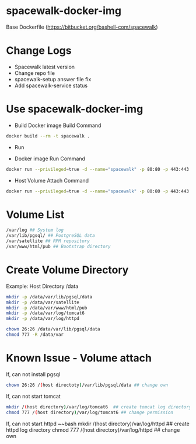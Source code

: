# spacewalk-docker-img

Base Dockerfile (https://bitbucket.org/bashell-com/spacewalk)

# Change Logs
  - Spacewalk latest version
  - Change repo file
  - spacewalk-setup answer file fix
  - Add spacewalk-service status 

# Use spacewalk-docker-img 

* Build
Docker image Build Command
~~~bash
docker build --rm -t spacewalk .
~~~

* Run
- Docker image Run Command
~~~bash
docker run --privileged=true -d --name="spacewalk" -p 80:80 -p 443:443 spacewalk
~~~

- Host Volume Attach Command
~~~bash
docker run --privileged=true -d --name="spacewalk" -p 80:80 -p 443:443 -v /data/var/log:/var/log -v /data/var/lib/pgsql/data:/var/lib/pgsql/data -v /data/var/satellite:/var/satellite -v /data/var/www/html/pub:/var/www/html/pub spacewalk
~~~

# Volume List 
~~~bash
/var/log ## System log
/var/lib/pgsql/ ## PostgreSQL data
/var/satellite ## RPM repository
/var/www/html/pub ## Bootstrap directory
~~~

# Create Volume Directory
Example: Host Directory /data
~~~bash
mkdir -p /data/var/lib/pgsql/data
mkdir -p /data/var/satellite
mkdir -p /data/var/www/html/pub
mkdir -p /data/var/log/tomcat6
mkdir -p /data/var/log/httpd

chown 26:26 /data/var/lib/pgsql/data
chmod 777 -R /data/var
~~~

# Known Issue - Volume attach
If, can not install pgsql
~~~bash
chown 26:26 /(host directoty)/var/lib/pgsql/data ## change own
~~~

If, can not start tomcat
~~~bash
mkdir /(host directory)/var/log/tomcat6  ## create tomcat log directory 
chmod 777 /(host directory)/var/log/tomcat6 ## change permission
~~~

If, can not start httpd
~~bash
mkdir /(host directory)/var/log/httpd  ## create httpd log directory
chmod 777 /(host directory)/var/log/httpd ## change own
~~~
